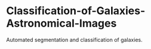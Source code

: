 # Classification-of-Galaxies-Astronomical-Images
  Automated  segmentation  and  classification  of  galaxies.
